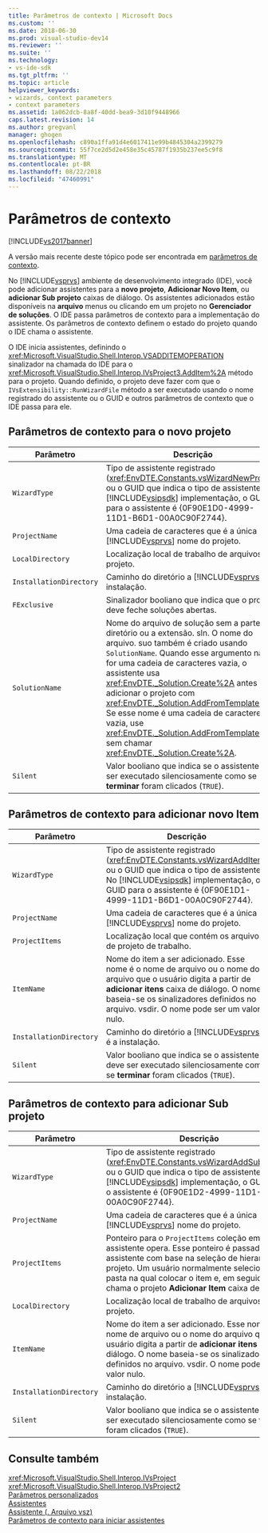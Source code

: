 ```yaml
---
title: Parâmetros de contexto | Microsoft Docs
ms.custom: ''
ms.date: 2018-06-30
ms.prod: visual-studio-dev14
ms.reviewer: ''
ms.suite: ''
ms.technology:
- vs-ide-sdk
ms.tgt_pltfrm: ''
ms.topic: article
helpviewer_keywords:
- wizards, context parameters
- context parameters
ms.assetid: 1a062dcb-8a8f-40dd-bea9-3d10f9448966
caps.latest.revision: 14
ms.author: gregvanl
manager: ghogen
ms.openlocfilehash: c890a1ffa91d4e6017411e99b4845304a2399279
ms.sourcegitcommit: 55f7ce2d5d2e458e35c45787f1935b237ee5c9f8
ms.translationtype: MT
ms.contentlocale: pt-BR
ms.lasthandoff: 08/22/2018
ms.locfileid: "47460991"
---
```

# <a name="context-parameters"></a>Parâmetros de contexto
[!INCLUDE[vs2017banner](../../includes/vs2017banner.md)]

A versão mais recente deste tópico pode ser encontrada em [parâmetros de contexto](https://docs.microsoft.com/visualstudio/extensibility/internals/context-parameters).  
  
No [!INCLUDE[vsprvs](../../includes/vsprvs-md.md)] ambiente de desenvolvimento integrado (IDE), você pode adicionar assistentes para a **novo projeto**, **Adicionar Novo Item**, ou **adicionar Sub projeto** caixas de diálogo. Os assistentes adicionados estão disponíveis na **arquivo** menus ou clicando em um projeto no **Gerenciador de soluções**. O IDE passa parâmetros de contexto para a implementação do assistente. Os parâmetros de contexto definem o estado do projeto quando o IDE chama o assistente.  
  
 O IDE inicia assistentes, definindo o <xref:Microsoft.VisualStudio.Shell.Interop.VSADDITEMOPERATION> sinalizador na chamada do IDE para o <xref:Microsoft.VisualStudio.Shell.Interop.IVsProject3.AddItem%2A> método para o projeto. Quando definido, o projeto deve fazer com que o `IVsExtensibility::RunWizardFile` método a ser executado usando o nome registrado do assistente ou o GUID e outros parâmetros de contexto que o IDE passa para ele.  
  
## <a name="context-parameters-for-new-project"></a>Parâmetros de contexto para o novo projeto  
  
|Parâmetro|Descrição|  
|---------------|-----------------|  
|`WizardType`|Tipo de assistente registrado (<xref:EnvDTE.Constants.vsWizardNewProject>) ou o GUID que indica o tipo de assistente. No [!INCLUDE[vsipsdk](../../includes/vsipsdk-md.md)] implementação, o GUID para o assistente é {0F90E1D0-4999-11D1-B6D1-00A0C90F2744}.|  
|`ProjectName`|Uma cadeia de caracteres que é a única [!INCLUDE[vsprvs](../../includes/vsprvs-md.md)] nome do projeto.|  
|`LocalDirectory`|Localização local de trabalho de arquivos de projeto.|  
|`InstallationDirectory`|Caminho do diretório a [!INCLUDE[vsprvs](../../includes/vsprvs-md.md)] é a instalação.|  
|`FExclusive`|Sinalizador booliano que indica que o projeto deve feche soluções abertas.|  
|`SolutionName`|Nome do arquivo de solução sem a parte do diretório ou a extensão. sln. O nome do arquivo. suo também é criado usando `SolutionName`. Quando esse argumento não for uma cadeia de caracteres vazia, o assistente usa <xref:EnvDTE._Solution.Create%2A> antes de adicionar o projeto com <xref:EnvDTE._Solution.AddFromTemplate%2A>. Se esse nome é uma cadeia de caracteres vazia, use <xref:EnvDTE._Solution.AddFromTemplate%2A> sem chamar <xref:EnvDTE._Solution.Create%2A>.|  
|`Silent`|Valor booliano que indica se o assistente deve ser executado silenciosamente como se **terminar** foram clicados (`TRUE`).|  
  
## <a name="context-parameters-for-add-new-item"></a>Parâmetros de contexto para adicionar novo Item  
  
|Parâmetro|Descrição|  
|---------------|-----------------|  
|`WizardType`|Tipo de assistente registrado (<xref:EnvDTE.Constants.vsWizardAddItem>) ou o GUID que indica o tipo de assistente. No [!INCLUDE[vsipsdk](../../includes/vsipsdk-md.md)] implementação, o GUID para o assistente é {0F90E1D1-4999-11D1-B6D1-00A0C90F2744}.|  
|`ProjectName`|Uma cadeia de caracteres que é a única [!INCLUDE[vsprvs](../../includes/vsprvs-md.md)] nome do projeto.|  
|`ProjectItems`|Localização local que contém os arquivos de projeto de trabalho.|  
|`ItemName`|Nome do item a ser adicionado. Esse nome é o nome de arquivo ou o nome do arquivo que o usuário digita a partir de **adicionar itens** caixa de diálogo. O nome baseia-se os sinalizadores definidos no arquivo. vsdir. O nome pode ser um valor nulo.|  
|`InstallationDirectory`|Caminho do diretório a [!INCLUDE[vsprvs](../../includes/vsprvs-md.md)] é a instalação.|  
|`Silent`|Valor booliano que indica se o assistente deve ser executado silenciosamente como se **terminar** foram clicados (`TRUE`).|  
  
## <a name="context-parameters-for-add-sub-project"></a>Parâmetros de contexto para adicionar Sub projeto  
  
|Parâmetro|Descrição|  
|---------------|-----------------|  
|`WizardType`|Tipo de assistente registrado (<xref:EnvDTE.Constants.vsWizardAddSubProject>) ou o GUID que indica o tipo de assistente. No [!INCLUDE[vsipsdk](../../includes/vsipsdk-md.md)] implementação, o GUID para o assistente é {0F90E1D2-4999-11D1-B6D1-00A0C90F2744}.|  
|`ProjectName`|Uma cadeia de caracteres que é a única [!INCLUDE[vsprvs](../../includes/vsprvs-md.md)] nome do projeto.|  
|`ProjectItems`|Ponteiro para o `ProjectItems` coleção em que o assistente opera. Esse ponteiro é passado para o assistente com base na seleção de hierarquia do projeto. Um usuário normalmente seleciona uma pasta na qual colocar o item e, em seguida, chama o projeto **Adicionar Item** caixa de diálogo.|  
|`LocalDirectory`|Localização local de trabalho de arquivos de projeto.|  
|`ItemName`|Nome do item a ser adicionado. Esse nome é o nome de arquivo ou o nome do arquivo que o usuário digita a partir de **adicionar itens** caixa de diálogo. O nome baseia-se os sinalizadores definidos no arquivo. vsdir. O nome pode ser um valor nulo.|  
|`InstallationDirectory`|Caminho do diretório a [!INCLUDE[vsprvs](../../includes/vsprvs-md.md)] é a instalação.|  
|`Silent`|Valor booliano que indica se o assistente deve ser executado silenciosamente como se **terminar** foram clicados (`TRUE`).|  
  
## <a name="see-also"></a>Consulte também  
 <xref:Microsoft.VisualStudio.Shell.Interop.IVsProject>   
 <xref:Microsoft.VisualStudio.Shell.Interop.IVsProject2>   
 [Parâmetros personalizados](../../extensibility/internals/custom-parameters.md)   
 [Assistentes](../../extensibility/internals/wizards.md)   
 [Assistente (. Arquivo vsz)](../../extensibility/internals/wizard-dot-vsz-file.md)   
 [Parâmetros de contexto para iniciar assistentes](http://msdn.microsoft.com/library/051a10f4-9e45-4604-b344-123044f33a24)

